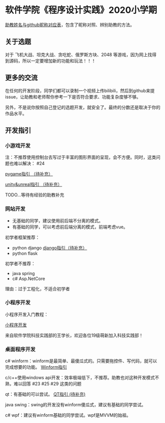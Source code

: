 # 软件学院《程序设计实践》2020小学期

[助教姓名与github昵称对应表](./助教昵称对应表.md)，包含了昵称对照、辨别助教的方法。

## 关于选题
对于 飞机大战、坦克大战、贪吃蛇、俄罗斯方块、2048 等游戏，因为网上找得到源码，所以一定要增加新的功能和玩法！！！

## 更多的交流
在任何的开发阶段，同学们都可以录制一个视频上传bilibili，然后到github来提issue，让助教和老师帮你参考一下是否符合要求、功能复杂度够不够。

另外，不是说你按照自己登记的选题开发，就安全了。最终的分数还是取决于你的作品水平。

## 开发指引

### 小游戏开发

注：不推荐使用控制台去写过于丰富的图形界面的呈现，会不方便。同时，这类问题也难以解决： #24

[pygame指引 （待补充）](./starter-pygame.md)

[unity&unreal指引 （待补充）](./starter-unity&unreal.md)

TODO...等待有经验的助教补充


### 网站开发
- 无基础的同学，建议使用前后端不分离的模式。
- 有基础的同学，可以考虑前后端分离的模式，前端考虑vue。

初学者框架推荐：
- python django [django指引（待补充）](./starter-django.md)
- python flask

初学者不推荐：
- java spring
- c# Asp.NetCore

理由：过于工程化，不适合初学者


### 小程序开发
小程序开发入门教程：

[小程序开发](https://bhpan.buaa.edu.cn:443/link/B72DDE846AD0914DA7073B8B0B549AEB)

来自软件学院科技实践部的王学长，欢迎各位19级萌新加入科技实践部！


### 桌面程序开发

c# winform：winform是最简单、最傻瓜式的。只需要拖控件、写代码，就可以完成想要的功能。 [Winform指引](./starter-winform.md)

c/c++使用windows api开发：效率极端低下，不推荐。助教也对这种开发模式不熟，难以回答 #23 #25 #29 这类的问题

qt：有基础的可以尝试。 [QT指引 (待补充)](./starter-QT.md)

java swing：swing的开发没有winform傻瓜式，建议有基础的同学尝试。

c# wpf：建议有winform基础的同学尝试。wpf是MVVM的始祖。
